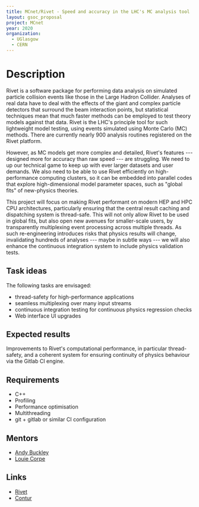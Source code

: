 ```yaml
---
title: MCnet/Rivet - Speed and accuracy in the LHC's MC analysis tool
layout: gsoc_proposal
project: MCnet
year: 2020
organization:
  - UGlasgow
  - CERN
---
```


# Description

Rivet is a software package for performing data analysis on simulated particle collision events like those in the Large Hadron Collider. Analyses of real data have to deal with the effects of the giant and complex particle detectors that surround the beam interaction points, but statistical techniques mean that much faster methods can be employed to test theory models against that data. Rivet is the LHC's principle tool for such lightweight model testing, using events simulated using Monte Carlo (MC) methods. There are currently nearly 900 analysis routines registered on the Rivet platform.

However, as MC models get more complex and detailed, Rivet's features --- designed more for accuracy than raw speed --- are struggling. We need to up our technical game to keep up with ever larger datasets and user demands. We also need to be able to use Rivet efficiently on high-performance computing clusters, so it can be embedded into parallel codes that explore high-dimensional model parameter spaces, such as "global fits" of new-physics theories.

This project will focus on making Rivet performant on modern HEP and HPC CPU architectures, particularly ensuring that the central result caching and dispatching system is thread-safe. This will not only allow Rivet to be used in global fits, but also open new avenues for smaller-scale users, by transparently multiplexing event processing across multiple threads. As such re-engineering introduces risks that physics results will change, invalidating hundreds of analyses --- maybe in subtle ways --- we will also enhance the continuous integration system to include physics validation tests.

## Task ideas

The following tasks are envisaged:

 * thread-safety for high-performance applications
 * seamless multiplexing over many input streams
 * continuous integration testing for continuous physics regression checks
 * Web interface UI upgrades

## Expected results

Improvements to Rivet's computational performance, in particular thread-safety, and a coherent system for ensuring continuity of physics behaviour via the Gitlab CI engine.

## Requirements

 * C++
 * Profiling
 * Performance optimisation
 * Multithreading
 * git + gitlab or similar CI configuration

## Mentors

 * [Andy Buckley](mailto:andy.buckley@cern.ch)
 * [Louie Corpe](mailto:louie.corpe@cern.ch)

## Links

 * [Rivet](https://rivet.hepforge.org)
 * [Contur](https://contur.hepforge.org)
